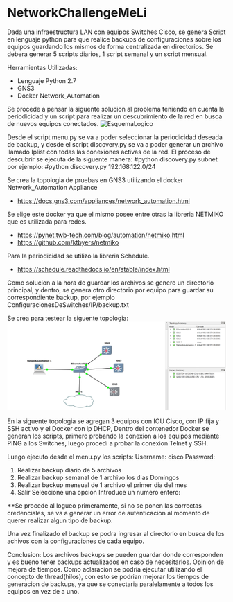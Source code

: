 # NetworkChallengeMeLi

Dada una infraestructura LAN con equipos Switches Cisco, se genera Script en lenguaje python para que realice backups
de configuraciones sobre los equipos guardando los mismos de forma centralizada en directorios. Se debera generar 5 scripts diarios,
1 script semanal y un script mensual. 

Herramientas Utilizadas:
- Lenguaje Python 2.7
- GNS3
- Docker Network_Automation 

Se procede a pensar la siguente solucion al problema teniendo en cuenta la periodicidad y un script para realizar un descubrimiento
de la red en busca de nuevos equipos conectados.
 ![EsquemaLogico](EsquemaLogico.bmp)

Desde el script menu.py se va a poder seleccionar la periodicidad deseada de backup, y desde el script discovery.py se va a poder generar un archivo llamado Iplist con todas las conexiones activas de la red.
El proceso de descubrir se ejecuta de la siguente manera: #python discovery.py subnet
                                             por ejemplo: #python discovery.py 192.168.122.0/24  

Se crea la topologia de pruebas en GNS3 utilizando el docker Network_Automation Appliance
 - https://docs.gns3.com/appliances/network_automation.html

Se elige este docker ya que el mismo posee entre otras la libreria NETMIKO que es utilizada para redes.
 - https://pynet.twb-tech.com/blog/automation/netmiko.html
 - https://github.com/ktbyers/netmiko 
 
Para la periodicidad se utilizo la libreria Schedule.
 - https://schedule.readthedocs.io/en/stable/index.html

Como solucion a la hora de guardar los archivos se genero un directorio principal, y dentro, se genera otro directorio
por equipo para guardar su correspondiente backup, por ejemplo ConfiguracionesDeSwitches/IP/backup.txt 

Se crea para testear la siguente topologia:
 ![TopologiaDeRed](TopologiaDeRed.PNG)
 
 En la siguente topologia se agregan 3 equipos con IOU Cisco, con IP fija y SSH activo y el Docker con ip DHCP,
 Dentro del contenedor Docker se generan los scripts, primero probando la conexion a los equipos mediante PING a los Switches, luego procedi
 a probar la conexion Telnet y SSH.
 
 Luego ejecuto desde el menu.py los scripts:
 Username: cisco
 Password:
 1. Realizar backup diario de 5 archivos
 2. Realizar backup semanal de 1 archivo los dias Domingos
 3. Realizar backup mensual de 1 archivo el primer dia del mes
 4. Salir
 Seleccione una opcion
 Introduce un numero entero:
 
 **Se procede al logueo primeramente, si no se ponen las correctas credenciales, se va a generar un error de autenticacion
 al momento de querer realizar algun tipo de backup.
 
 Una vez finalizado el backup se podra ingresar al directorio en busca de los achivos con la configuraciones de cada equipo.
 
Conclusion: Los archivos backups se pueden guardar donde corresponden y es bueno tener backups actualizados en caso de necesitarlos. 
Opinion de mejora de tiempos. Como aclaracion se podria ejecutar utilizando el concepto de thread(hilos), con esto
se podrian mejorar los tiempos de generacion de backups, ya que se conectaria paralelamente a todos los equipos en vez de a uno.
 
